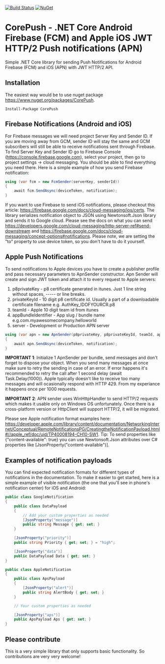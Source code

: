 [![Build Status](https://travis-ci.org/andrei-m-code/net-core-push-notifications.svg?branch=master)](https://travis-ci.org/andrei-m-code/net-core-push-notifications) [![NuGet](https://img.shields.io/nuget/v/CorePush.svg)](https://www.nuget.org/packages/CorePush/)


# CorePush - .NET Core Android Firebase (FCM) and Apple iOS JWT HTTP/2 Push notifications (APN)
Simple .NET Core library for sending Push Notifications for Android Firebase (FCM) and iOS (APN) with JWT HTTP/2 API.

## Installation

The easiest way would be to use nuget package https://www.nuget.org/packages/CorePush.

```
Install-Package CorePush
```
## Firebase Notifications (Android and iOS)

For Firebase messages we will need project Server Key and Sender ID. If you are moving away from GCM, sender ID will stay the same and GCM subscribers will still be able to receive notifications sent through Firebase. To find Server Key and Sender ID go to Firebase Console (https://console.firebase.google.com), select your project, then go to project settings -> cloud messaging. You should be able to find everything you need there. Here is a simple example of how you send Firebase notification:

```csharp
using (var fcm = new FcmSender(serverKey, senderId))
{
    await fcm.SendAsync(deviceToken, notification);
}
```
If you want to use Firebase to send iOS notifications, please checkout this article: https://firebase.google.com/docs/cloud-messaging/ios/certs.
The library serializes notification object to JSON using Newtonsoft.Json library and sends it to Google cloud. Please see the docs on what you can send https://developers.google.com/cloud-messaging/http-server-ref#send-downstream and https://firebase.google.com/docs/cloud-messaging/concept-options#notifications. Please note, we are setting the "to" property to use device token, so you don't have to do it yourself.

## Apple Push Notifications

To send notifications to Apple devices you have to create a publisher profile and pass necessary parameters to ApnSender constructor. Apn Sender will create and sign JWT token and attach it to every request to Apple servers:
1. p8privateKey - p8 certificate generated in itunes. Just 1 line string without spaces, ----- or line breaks.
2. privateKeyId - 10 digit p8 certificate id. Usually a part of a downloadable certificate filename e.g. AuthKey_IDOFYOURCR.p8</param>
3. teamId - Apple 10 digit team id from itunes
4. appBundleIdentifier - App slug / bundle name e.g.com.myawesomecompany.helloworld
5. server - Development or Production APN server

```csharp
using (var apn = new ApnSender(p8privateKey, p8privateKeyId, teamId, appBundleIdentifier, server)) 
{
    await apn.SendAsync(deviceToken, notification);
}
```
**IMPORTANT 1**: Initialize 1 ApnSender per bundle, send messages and don't forget to dispose your object. When you send many messages at once make sure to retry the sending in case of an error. If error happens it's recommended to retry the call after 1 second delay (await Task.Delay(1000)). Apple typically doesn't like to receive too many messages and will ocasionally respond with HTTP 429. From my experiance it happens once per 1000 requests.

**IMPORTANT 2**: APN sender uses WinHttpHandler to send HTTP/2 requests which makes it usable only on Windows OS unfortunately. Once there is a cross-platform version or HttpClient will support HTTP/2, it will be migrated.

Please see Apple notification format examples here: https://developer.apple.com/library/content/documentation/NetworkingInternet/Conceptual/RemoteNotificationsPG/CreatingtheNotificationPayload.html#//apple_ref/doc/uid/TP40008194-CH10-SW1.
Tip: To send properties like {"content-available": true} you can use Newtonsoft.Json attributes over C# properties like [JsonProperty("content-available")].

## Examples of notification payloads
You can find expected notification formats for different types of notifications in the documentation. To make it easier to get started, here is a simple example of visible notification (the one that you'll see in phone's notification center) for iOS and Android:

```csharp
public class GoogleNotification
{
    public class DataPayload
    {
        // Add your custom properties as needed
        [JsonProperty("message")]
        public string Message { get; set; }
    }

    [JsonProperty("priority")]
    public string Priority { get; set; } = "high";

    [JsonProperty("data")]
    public DataPayload Data { get; set; }
}

public class AppleNotification
{
    public class ApsPayload
    {
        [JsonProperty("alert")]
        public string AlertBody { get; set; }
    }

    // Your custom properties as needed

    [JsonProperty("aps")]
    public ApsPayload Aps { get; set; }
}
```
## Please contribute
This is a very simple library that only supports basic functionality. So contributions are very very welcome!

